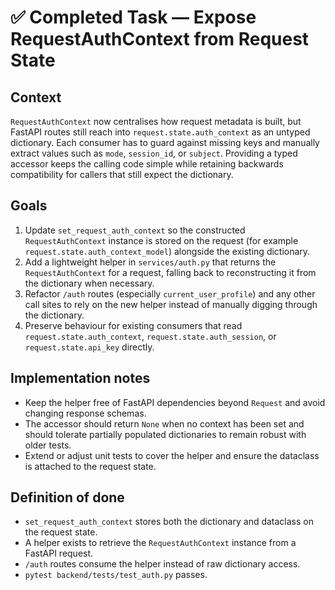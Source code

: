 # ✅ Completed Task — Expose RequestAuthContext from Request State

## Context
`RequestAuthContext` now centralises how request metadata is built, but FastAPI routes still reach into `request.state.auth_context` as an untyped dictionary. Each consumer has to guard against missing keys and manually extract values such as `mode`, `session_id`, or `subject`. Providing a typed accessor keeps the calling code simple while retaining backwards compatibility for callers that still expect the dictionary.

## Goals
1. Update `set_request_auth_context` so the constructed `RequestAuthContext` instance is stored on the request (for example `request.state.auth_context_model`) alongside the existing dictionary.
2. Add a lightweight helper in `services/auth.py` that returns the `RequestAuthContext` for a request, falling back to reconstructing it from the dictionary when necessary.
3. Refactor `/auth` routes (especially `current_user_profile`) and any other call sites to rely on the new helper instead of manually digging through the dictionary.
4. Preserve behaviour for existing consumers that read `request.state.auth_context`, `request.state.auth_session`, or `request.state.api_key` directly.

## Implementation notes
- Keep the helper free of FastAPI dependencies beyond `Request` and avoid changing response schemas.
- The accessor should return `None` when no context has been set and should tolerate partially populated dictionaries to remain robust with older tests.
- Extend or adjust unit tests to cover the helper and ensure the dataclass is attached to the request state.

## Definition of done
- `set_request_auth_context` stores both the dictionary and dataclass on the request state.
- A helper exists to retrieve the `RequestAuthContext` instance from a FastAPI request.
- `/auth` routes consume the helper instead of raw dictionary access.
- `pytest backend/tests/test_auth.py` passes.
